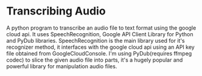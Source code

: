# Transcribing Audio
A python program to transcribe an audio file to text format using the google cloud api.
It uses SpeechRecognition, Google API Client Library for Python and PyDub libraries.
SpeechRecognition is the main library used for it's recognizer method, it interfaces with the google cloud api using an API key file obtained from GoogleCloudConsole.
I'm using PyDub(requires ffmpeg codec) to slice the given audio file into parts, it's a hugely popular and powerful library for manipulation audio files.
